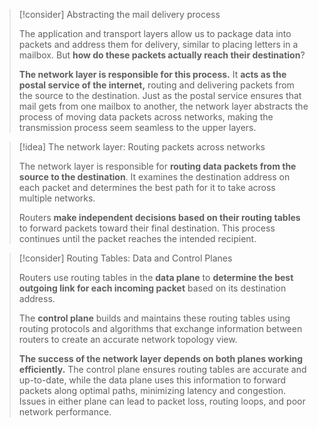 > [!consider] Abstracting the mail delivery process
>
> The application and transport layers allow us to package data into packets and address them for delivery, similar to placing letters in a mailbox. But **how do these packets actually reach their destination**?
>
> **The network layer is responsible for this process.** It **acts as the postal service of the internet,** routing and delivering packets from the source to the destination. Just as the postal service ensures that mail gets from one mailbox to another, the network layer abstracts the process of moving data packets across networks, making the transmission process seem seamless to the upper layers.

> [!idea] The network layer: Routing packets across networks
>
> The network layer is responsible for **routing data packets from the source to the destination**. It examines the destination address on each packet and determines the best path for it to take across multiple networks.
>
> Routers **make independent decisions based on their routing tables** to forward packets toward their final destination. This process continues until the packet reaches the intended recipient.

> [!consider] Routing Tables: Data and Control Planes
>
> Routers use routing tables in the **data plane** to **determine the best outgoing link for each incoming packet** based on its destination address.
>
> The **control plane** builds and maintains these routing tables using routing protocols and algorithms that exchange information between routers to create an accurate network topology view.
>
> **The success of the network layer depends on both planes working efficiently.** The control plane ensures routing tables are accurate and up-to-date, while the data plane uses this information to forward packets along optimal paths, minimizing latency and congestion. Issues in either plane can lead to packet loss, routing loops, and poor network performance.

